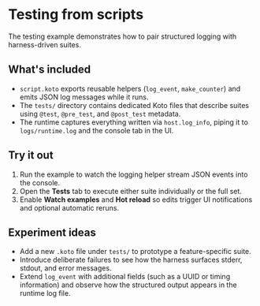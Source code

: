 # Testing from scripts

The testing example demonstrates how to pair structured logging with harness-driven suites.

## What's included
- `script.koto` exports reusable helpers (`log_event`, `make_counter`) and emits JSON log messages while it runs.
- The `tests/` directory contains dedicated Koto files that describe suites using `@test`, `@pre_test`, and `@post_test` metadata.
- The runtime captures everything written via `host.log_info`, piping it to `logs/runtime.log` and the console tab in the UI.

## Try it out
1. Run the example to watch the logging helper stream JSON events into the console.
2. Open the **Tests** tab to execute either suite individually or the full set.
3. Enable **Watch examples** and **Hot reload** so edits trigger UI notifications and optional automatic reruns.

## Experiment ideas
- Add a new `.koto` file under `tests/` to prototype a feature-specific suite.
- Introduce deliberate failures to see how the harness surfaces stderr, stdout, and error messages.
- Extend `log_event` with additional fields (such as a UUID or timing information) and observe how the structured output appears in the runtime log file.
